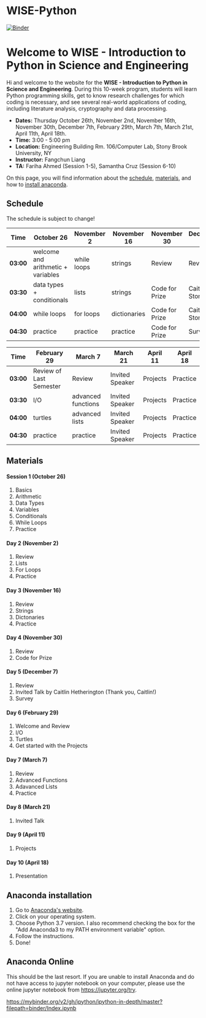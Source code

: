 # WISE-Python
[![Binder](https://mybinder.org/badge_logo.svg)](https://mybinder.org/v2/gh/harpolea/IACS_computes_2019/master)


# Welcome to WISE - Introduction to Python in Science and Engineering

Hi and welcome to the website for the **WISE - Introduction to Python in Science and Engineering**. During this 10-week program, students will learn Python programming skills, get to know research challenges for which coding is necessary, and see several real-world applications of coding, including literature analysis, cryptography and data processing. 

- **Dates:** Thursday October 26th, November 2nd, November 16th, November 30th, December 7th, February 29th, March 7th, March 21st, April 11th, April 18th.
- **Time:** 3:00 - 5:00 pm
- **Location:** Engineering Building Rm. 106/Computer Lab, Stony Brook University, NY
- **Instructor:** Fangchun Liang
- **TA:** Fariha Ahmed (Session 1-5), Samantha Cruz (Session 6-10)

On this page, you will find information about the [schedule](#schedule), [materials](#materials), and how to [install anaconda](#anaconda-installation).


## Schedule

The schedule is subject to change!

Time | October 26 | November 2 | November 16 | November 30 |  December 7
---------- | ---------- | ---------- | ---------- | ---------- | ----------
**03:00** | welcome and arithmetic + variables | while loops | strings | Review | Review
**03:30** | data types + conditionals | lists | strings | Code for Prize | Caitlin's Story
**04:00** | while loops | for loops | dictionaries | Code for Prize | Caitlin's Story
**04:30** | practice | practice | practice | Code for Prize| Survey

Time | February 29 | March 7 | March 21 | April 11 |  April 18
---------- | ---------- | ---------- | ---------- | ---------- | ----------
**03:00** | Review of Last Semester | Review | Invited Speaker | Projects | Practice
**03:30** | I/O | advanced functions | Invited Speaker | Projects | Practice
**04:00** | turtles | advanced lists | Invited Speaker | Projects | Practice
**04:30** | practice | practice | Invited Speaker | Projects| Practice


## Materials
#### Session 1 (October 26)
1. Basics
2. Arithmetic
3. Data Types
4. Variables
5. Conditionals
6. While Loops
7. Practice

#### Day 2 (November 2)
1. Review
2. Lists
3. For Loops
4. Practice

#### Day 3 (November 16)
1. Review
1. Strings
2. Dictonaries
7. Practice

#### Day 4 (November 30)
1. Review
2. Code for Prize

#### Day 5 (December 7)
1. Review
2. Invited Talk by Caitlin Hetherington (Thank you, Caitlin!)
3. Survey

#### Day 6 (February 29)
1. Welcome and Review
2. I/O
3. Turtles
4. Get started with the Projects

#### Day 7 (March 7)
1. Review
2. Advanced Functions
3. Adavanced Lists
4. Practice

#### Day 8 (March 21)
1. Invited Talk

#### Day 9 (April 11)
1. Projects

#### Day 10 (April 18)
1. Presentation

## Anaconda installation

1. Go to [Anaconda's website](https://docs.anaconda.com/anaconda/install/).
2. Click on your operating system.
3. Choose Python 3.7 version. I also recommend checking the box for the "Add Anaconda3 to my PATH environment variable" option.
4. Follow the instructions. 
5. Done!

## Anaconda Online
This should be the last resort. If you are unable to install Anaconda and do not have access to jupyter notebook on your computer, please use the online jupyter notebook from https://jupyter.org/try.

https://mybinder.org/v2/gh/ipython/ipython-in-depth/master?filepath=binder/Index.ipynb
